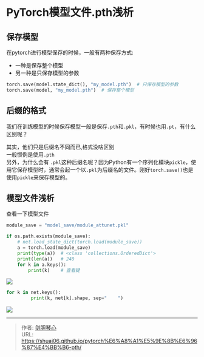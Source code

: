 # PyTorch模型文件.pth浅析

<script type="text/javascript" src="/js/src/bai.js"></script>


## 保存模型
在pytorch进行模型保存的时候，一般有两种保存方式:
- 一种是保存整个模型
- 另一种是只保存模型的参数

```python
torch.save(model.state_dict(), "my_model.pth")  # 只保存模型的参数
torch.save(model, "my_model.pth")  # 保存整个模型

```




## 后缀的格式
我们在训练模型的时候保存模型一般是保存`.pth`和`.pkl`，有时候也用`.pt`，有什么区别呢？

其实，他们只是后缀名不同而已,格式没啥区别  
一般惯例是使用`.pth`  
另外，为什么会有 `.pkl`这种后缀名呢？因为Python有一个序列化模块`pickle`，使用它保存模型时，通常会起一个以`.pkl`为后缀名的文件。刚好`torch.save()`也是使用`pickle`来保存模型的。






## 模型文件浅析
查看一下模型文件
```python
module_save = "model_save/module_attunet.pkl"

if os.path.exists(module_save):
    # net.load_state_dict(torch.load(module_save))
    a = torch.load(module_save)
    print(type(a))  # <class 'collections.OrderedDict'>
    print(len(a))   # 240
    for k in a.keys():
        print(k)    # 查看键

```

![](https://geoer666-1257264766.cos.ap-beijing.myqcloud.com/20221021100200.png)

```python
for k in net.keys():
         print(k, net[k].shape, sep="    ")
```
![](https://geoer666-1257264766.cos.ap-beijing.myqcloud.com/20221021100618.png)







---

> 作者: [剑胆琴心](http://shuai06.github.io)  
> URL: https://shuai06.github.io/pytorch%E6%A8%A1%E5%9E%8B%E6%96%87%E4%BB%B6-pth/  

